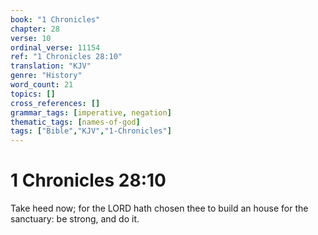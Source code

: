 ```yaml
---
book: "1 Chronicles"
chapter: 28
verse: 10
ordinal_verse: 11154
ref: "1 Chronicles 28:10"
translation: "KJV"
genre: "History"
word_count: 21
topics: []
cross_references: []
grammar_tags: [imperative, negation]
thematic_tags: [names-of-god]
tags: ["Bible","KJV","1-Chronicles"]
---
```


# 1 Chronicles 28:10

Take heed now; for the LORD hath chosen thee to build an house for the sanctuary: be strong, and do it.
